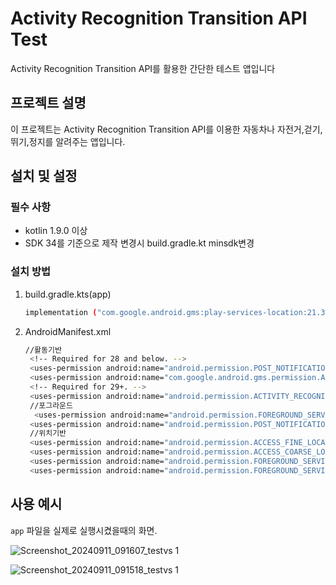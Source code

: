 # Activity Recognition Transition API Test

Activity Recognition Transition API를 활용한 간단한 테스트 앱입니다

## 프로젝트 설명

이 프로젝트는 Activity Recognition Transition API를 이용한 자동차나 자전거,걷기,뛰기,정지를 알려주는 앱입니다.

## 설치 및 설정

### 필수 사항

- kotlin 1.9.0 이상
- SDK 34를 기준으로 제작 변경시 build.gradle.kt minsdk변경

### 설치 방법

1. build.gradle.kts(app)

   ```sh
   implementation ("com.google.android.gms:play-services-location:21.3.0")
   ```

2. AndroidManifest.xml

   ```sh
   //활동기반 
    <!-- Required for 28 and below. -->
    <uses-permission android:name="android.permission.POST_NOTIFICATIONS" />
    <uses-permission android:name="com.google.android.gms.permission.ACTIVITY_RECOGNITION" />
    <!-- Required for 29+. -->
    <uses-permission android:name="android.permission.ACTIVITY_RECOGNITION" />
    //포그라운드
     <uses-permission android:name="android.permission.FOREGROUND_SERVICE" />
    <uses-permission android:name="android.permission.POST_NOTIFICATIONS" />
    //위치기반
    <uses-permission android:name="android.permission.ACCESS_FINE_LOCATION" />
    <uses-permission android:name="android.permission.ACCESS_COARSE_LOCATION" />
    <uses-permission android:name="android.permission.FOREGROUND_SERVICE" />
    <uses-permission android:name="android.permission.FOREGROUND_SERVICE_LOCATION" />
   ```



## 사용 예시

`app` 파일을 실제로 실행시켰을때의 화면.

![Screenshot_20240911_091607_testvs 1](https://github.com/user-attachments/assets/e4daf0ab-e5d5-4b1f-9670-6ec5ff71c158)

![Screenshot_20240911_091518_testvs 1](https://github.com/user-attachments/assets/48240ee6-627c-4b14-aec8-53a34fb1c4a5)

